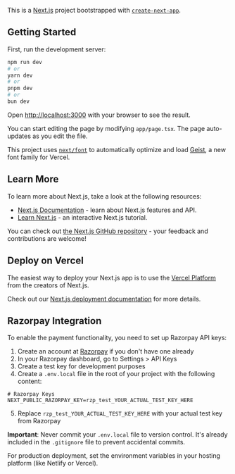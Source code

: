This is a [Next.js](https://nextjs.org) project bootstrapped with [`create-next-app`](https://nextjs.org/docs/app/api-reference/cli/create-next-app).

## Getting Started

First, run the development server:

```bash
npm run dev
# or
yarn dev
# or
pnpm dev
# or
bun dev
```

Open [http://localhost:3000](http://localhost:3000) with your browser to see the result.

You can start editing the page by modifying `app/page.tsx`. The page auto-updates as you edit the file.

This project uses [`next/font`](https://nextjs.org/docs/app/building-your-application/optimizing/fonts) to automatically optimize and load [Geist](https://vercel.com/font), a new font family for Vercel.

## Learn More

To learn more about Next.js, take a look at the following resources:

- [Next.js Documentation](https://nextjs.org/docs) - learn about Next.js features and API.
- [Learn Next.js](https://nextjs.org/learn) - an interactive Next.js tutorial.

You can check out [the Next.js GitHub repository](https://github.com/vercel/next.js) - your feedback and contributions are welcome!

## Deploy on Vercel

The easiest way to deploy your Next.js app is to use the [Vercel Platform](https://vercel.com/new?utm_medium=default-template&filter=next.js&utm_source=create-next-app&utm_campaign=create-next-app-readme) from the creators of Next.js.

Check out our [Next.js deployment documentation](https://nextjs.org/docs/app/building-your-application/deploying) for more details.

## Razorpay Integration

To enable the payment functionality, you need to set up Razorpay API keys:

1. Create an account at [Razorpay](https://razorpay.com/) if you don't have one already
2. In your Razorpay dashboard, go to Settings > API Keys
3. Create a test key for development purposes
4. Create a `.env.local` file in the root of your project with the following content:

```
# Razorpay Keys
NEXT_PUBLIC_RAZORPAY_KEY=rzp_test_YOUR_ACTUAL_TEST_KEY_HERE
```

5. Replace `rzp_test_YOUR_ACTUAL_TEST_KEY_HERE` with your actual test key from Razorpay

**Important**: Never commit your `.env.local` file to version control. It's already included in the `.gitignore` file to prevent accidental commits.

For production deployment, set the environment variables in your hosting platform (like Netlify or Vercel).
